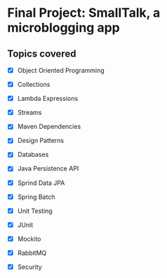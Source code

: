 # Final Project: **SmallTalk**, a microblogging app

## Topics covered
- [x] Object Oriented Programming
- [x] Collections
- [x] Lambda Expressions
- [x] Streams
- [x] Maven Dependencies
- [x] Design Patterns
- [x] Databases
- [x] Java Persistence API
- [x] Sprind Data JPA
- [x] Spring Batch
- [x] Unit Testing
- [x] JUnit
- [x] Mockito
- [x] RabbitMQ
- [x] Security

